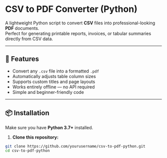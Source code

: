 # CSV to PDF Converter (Python)

A lightweight Python script to convert **CSV** files into professional-looking **PDF** documents.  
Perfect for generating printable reports, invoices, or tabular summaries directly from CSV data.

---

## 🚀 Features
- Convert any `.csv` file into a formatted `.pdf`
- Automatically adjusts table column sizes
- Supports custom titles and page layouts
- Works entirely offline — no API required
- Simple and beginner-friendly code

---

## 📦 Installation
Make sure you have **Python 3.7+** installed.

1. **Clone this repository:**
```bash
git clone https://github.com/yourusername/csv-to-pdf-python.git
cd csv-to-pdf-python
